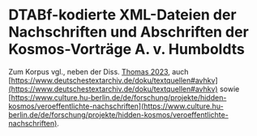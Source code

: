 # DTABf-kodierte XML-Dateien der Nachschriften und Abschriften der Kosmos-Vorträge A. v. Humboldts

Zum Korpus vgl., neben der Diss. [Thomas 2023](https://doi.org/10.18452/27521), auch [https://www.deutschestextarchiv.de/doku/textquellen#avhkv](https://www.deutschestextarchiv.de/doku/textquellen#avhkv) sowie [https://www.culture.hu-berlin.de/de/forschung/projekte/hidden-kosmos/veroeffentlichte-nachschriften](https://www.culture.hu-berlin.de/de/forschung/projekte/hidden-kosmos/veroeffentlichte-nachschriften).
